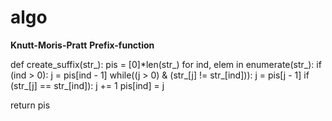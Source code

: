 # algo
**Knutt-Moris-Pratt**
**Prefix-function**

def create_suffix(str_):
    pis = [0]*len(str_)
    for ind, elem in enumerate(str_):
        if (ind > 0):
            j = pis[ind - 1]
            while((j > 0) & (str_[j] != str_[ind])):
                j = pis[j - 1]
            if (str_[j] == str_[ind]):
                j += 1
            pis[ind] = j
        
return pis
